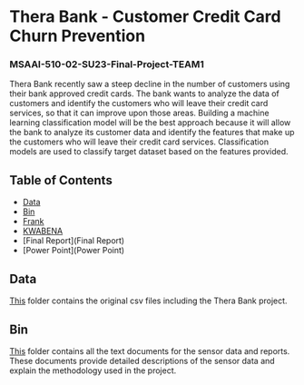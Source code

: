 # Thera Bank - Customer Credit Card Churn Prevention

### MSAAI-510-02-SU23-Final-Project-TEAM1

Thera Bank recently saw a steep decline in the number of customers using their bank approved credit cards. The bank wants to analyze the data of customers and identify the customers who will leave their credit card services, so that it can improve upon those areas.
Building a machine learning classification model will be the best approach because it will allow the bank to analyze its customer data and identify the features that make up the customers who will leave their credit card services. Classification models are used to classify target dataset based on the features provided.

## Table of Contents

* [Data](Data)
* [Bin](Bin)
* [Frank](Frank)
* [KWABENA](KWABENA)
* [Final Report](Final Report)
* [Power Point](Power Point)


Data
-----------------------------
[This](Data) folder contains the original csv files including the Thera Bank project.

Bin
-----------------------------
[This](Bin) folder contains all the text documents for the sensor data and reports. These documents provide detailed descriptions of the sensor data and explain the methodology used in the project.
